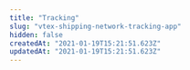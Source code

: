 ```yaml
---
title: "Tracking"
slug: "vtex-shipping-network-tracking-app"
hidden: false
createdAt: "2021-01-19T15:21:51.623Z"
updatedAt: "2021-01-19T15:21:51.623Z"
---
```


